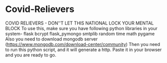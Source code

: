 # Covid-Relievers
COVID RELIEVERS - DON''T LET THIS NATIONAL LOCK YOUR MENTAL BLOCK
To use this, make sure you have following python libraries in your system- 
 flask
 bcrypt
flask_pymongo 
smtplib
random
time
math
pygame
Also you need to download mongodb server (https://www.mongodb.com/download-center/community)
Then you need to run this python script, and it will generate a http.
Paste it in your browser and you are ready to go.
